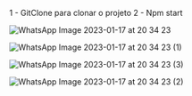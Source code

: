 1 - GitClone para clonar o projeto 2 - Npm start




![WhatsApp Image 2023-01-17 at 20 34 23](https://user-images.githubusercontent.com/106413124/213035881-d38382f4-c622-44e4-b574-160988e9639b.jpeg)

![WhatsApp Image 2023-01-17 at 20 34 23 (1)](https://user-images.githubusercontent.com/106413124/213035969-64913ebc-83a9-47ba-ab73-db36b9c544d3.jpeg)

![WhatsApp Image 2023-01-17 at 20 34 23 (3)](https://user-images.githubusercontent.com/106413124/213035899-2847b4d1-936f-4cc4-ba1b-1a2a7e53f1fe.jpeg)

![WhatsApp Image 2023-01-17 at 20 34 23 (2)](https://user-images.githubusercontent.com/106413124/213035907-a30d7a09-d008-45fc-bc2b-42afdee13d4a.jpeg)
